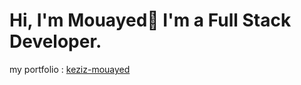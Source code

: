 # Hi, I'm Mouayed🤚 I'm a Full Stack Developer.

my portfolio : [keziz-mouayed](https://mouayed-keziz.web.app/)
